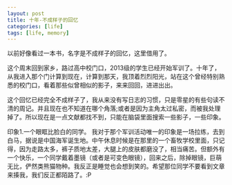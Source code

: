 ```yaml
---
layout: post
title: 十年-不成样子的回忆
categories: [life] 
tags: [life, memory]
---
```


以前好像看过一本书，名字是不成样子的回忆，这里借用了。

这个周末回到家乡，路过高中校门口，2013级的学生已经开始军训了。十年了，从我进入那个门计算到现在，计算到那天，我顶着烈烈阳光，站在这个曾经特别熟悉的校门口，看着那些似曾相似的影子，来来回回，进进出出。

这个回忆已经完全不成样子了，我从来没有写日志的习惯，只是零星的有些句读不清的周记。并且现在也不知道在哪个角落;或者是因为主角太过私密，而被我处理掉了。所以现在是一点文献都找不到，只能在脑袋里面搜索一些影子，一些印象。

印象1.一个眼眶比脸白的同学。
我对于那个军训活动唯一的印象是一场拉练，去到白马，据说是中国海军诞生地。中午休息时候是在那里的一个畜牧学校里面，只记得，因为走路太多，裤子质地太差，大腿上的皮肤都磨没了，相当痛苦。但额外有一个快乐，一个同学戴着墨镜（或者是可变色眼镜），回来之后，除掉眼镜，巨萌无比，俨然类熊猫物种。我反正是睡觉也会想到笑的。希望那位同学不要看到文章来揍我，我们反正都陌路了。:P



